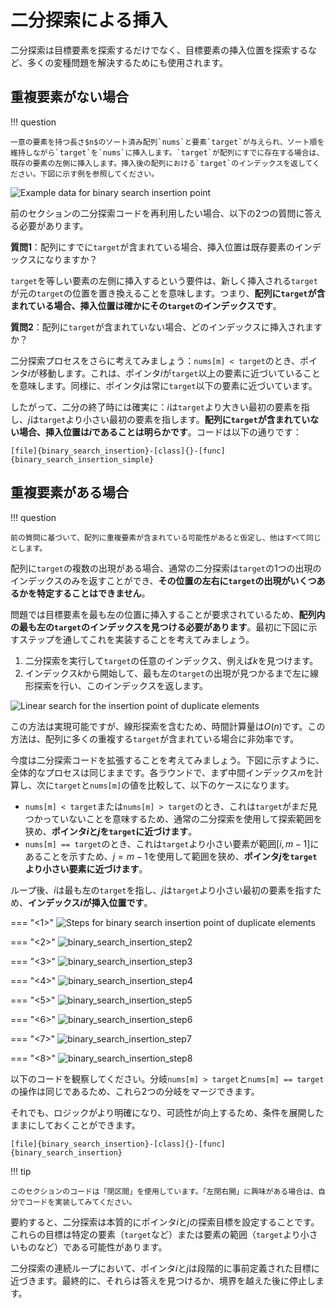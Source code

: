 # 二分探索による挿入

二分探索は目標要素を探索するだけでなく、目標要素の挿入位置を探索するなど、多くの変種問題を解決するためにも使用されます。

## 重複要素がない場合

!!! question

    一意の要素を持つ長さ$n$のソート済み配列`nums`と要素`target`が与えられ、ソート順を維持しながら`target`を`nums`に挿入します。`target`が配列にすでに存在する場合は、既存の要素の左側に挿入します。挿入後の配列における`target`のインデックスを返してください。下図に示す例を参照してください。

![Example data for binary search insertion point](binary_search_insertion.assets/binary_search_insertion_example.png)

前のセクションの二分探索コードを再利用したい場合、以下の2つの質問に答える必要があります。

**質問1**：配列にすでに`target`が含まれている場合、挿入位置は既存要素のインデックスになりますか？

`target`を等しい要素の左側に挿入するという要件は、新しく挿入される`target`が元の`target`の位置を置き換えることを意味します。つまり、**配列に`target`が含まれている場合、挿入位置は確かにその`target`のインデックスです**。

**質問2**：配列に`target`が含まれていない場合、どのインデックスに挿入されますか？

二分探索プロセスをさらに考えてみましょう：`nums[m] < target`のとき、ポインタ$i$が移動します。これは、ポインタ$i$が`target`以上の要素に近づいていることを意味します。同様に、ポインタ$j$は常に`target`以下の要素に近づいています。

したがって、二分の終了時には確実に：$i$は`target`より大きい最初の要素を指し、$j$は`target`より小さい最初の要素を指します。**配列に`target`が含まれていない場合、挿入位置は$i$であることは明らかです**。コードは以下の通りです：

```src
[file]{binary_search_insertion}-[class]{}-[func]{binary_search_insertion_simple}
```

## 重複要素がある場合

!!! question

    前の質問に基づいて、配列に重複要素が含まれている可能性があると仮定し、他はすべて同じとします。

配列に`target`の複数の出現がある場合、通常の二分探索は`target`の1つの出現のインデックスのみを返すことができ、**その位置の左右に`target`の出現がいくつあるかを特定することはできません**。

問題では目標要素を最も左の位置に挿入することが要求されているため、**配列内の最も左の`target`のインデックスを見つける必要があります**。最初に下図に示すステップを通してこれを実装することを考えてみましょう。

1. 二分探索を実行して`target`の任意のインデックス、例えば$k$を見つけます。
2. インデックス$k$から開始して、最も左の`target`の出現が見つかるまで左に線形探索を行い、このインデックスを返します。

![Linear search for the insertion point of duplicate elements](binary_search_insertion.assets/binary_search_insertion_naive.png)

この方法は実現可能ですが、線形探索を含むため、時間計算量は$O(n)$です。この方法は、配列に多くの重複する`target`が含まれている場合に非効率です。

今度は二分探索コードを拡張することを考えてみましょう。下図に示すように、全体的なプロセスは同じままです。各ラウンドで、まず中間インデックス$m$を計算し、次に`target`と`nums[m]`の値を比較して、以下のケースになります。

- `nums[m] < target`または`nums[m] > target`のとき、これは`target`がまだ見つかっていないことを意味するため、通常の二分探索を使用して探索範囲を狭め、**ポインタ$i$と$j$を`target`に近づけます**。
- `nums[m] == target`のとき、これは`target`より小さい要素が範囲$[i, m - 1]$にあることを示すため、$j = m - 1$を使用して範囲を狭め、**ポインタ$j$を`target`より小さい要素に近づけます**。

ループ後、$i$は最も左の`target`を指し、$j$は`target`より小さい最初の要素を指すため、**インデックス$i$が挿入位置です**。

=== "<1>"
    ![Steps for binary search insertion point of duplicate elements](binary_search_insertion.assets/binary_search_insertion_step1.png)

=== "<2>"
    ![binary_search_insertion_step2](binary_search_insertion.assets/binary_search_insertion_step2.png)

=== "<3>"
    ![binary_search_insertion_step3](binary_search_insertion.assets/binary_search_insertion_step3.png)

=== "<4>"
    ![binary_search_insertion_step4](binary_search_insertion.assets/binary_search_insertion_step4.png)

=== "<5>"
    ![binary_search_insertion_step5](binary_search_insertion.assets/binary_search_insertion_step5.png)

=== "<6>"
    ![binary_search_insertion_step6](binary_search_insertion.assets/binary_search_insertion_step6.png)

=== "<7>"
    ![binary_search_insertion_step7](binary_search_insertion.assets/binary_search_insertion_step7.png)

=== "<8>"
    ![binary_search_insertion_step8](binary_search_insertion.assets/binary_search_insertion_step8.png)

以下のコードを観察してください。分岐`nums[m] > target`と`nums[m] == target`の操作は同じであるため、これら2つの分岐をマージできます。

それでも、ロジックがより明確になり、可読性が向上するため、条件を展開したままにしておくことができます。

```src
[file]{binary_search_insertion}-[class]{}-[func]{binary_search_insertion}
```

!!! tip

    このセクションのコードは「閉区間」を使用しています。「左閉右開」に興味がある場合は、自分でコードを実装してみてください。

要約すると、二分探索は本質的にポインタ$i$と$j$の探索目標を設定することです。これらの目標は特定の要素（`target`など）または要素の範囲（`target`より小さいものなど）である可能性があります。

二分探索の連続ループにおいて、ポインタ$i$と$j$は段階的に事前定義された目標に近づきます。最終的に、それらは答えを見つけるか、境界を越えた後に停止します。
